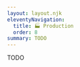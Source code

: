 ```yaml
---
layout: layout.njk
eleventyNavigation:
  title: 🏭 Production
  order: 8
summary: TODO
---
```


TODO

